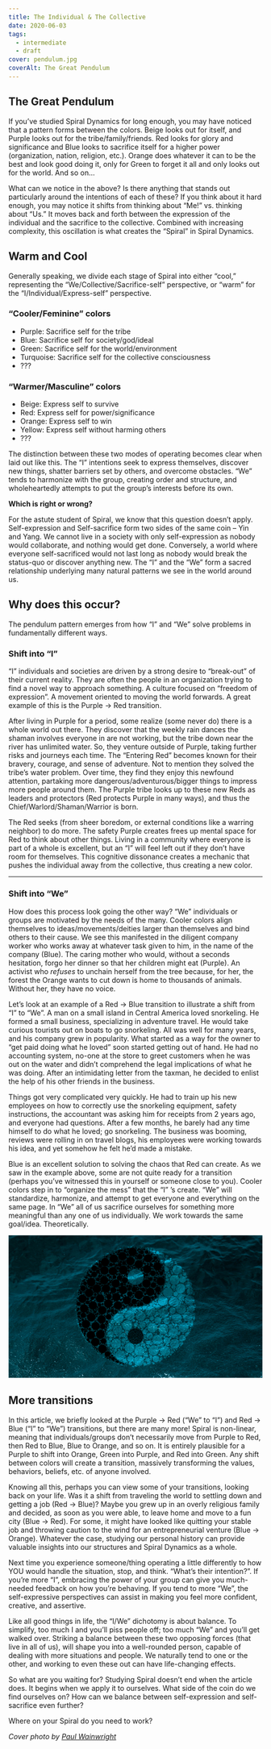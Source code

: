 ```yaml
---
title: The Individual & The Collective
date: 2020-06-03
tags:
  - intermediate
  - draft
cover: pendulum.jpg
coverAlt: The Great Pendulum
---
```


## The Great Pendulum
If you’ve studied Spiral Dynamics for long enough, you may have noticed that a pattern forms between the colors. Beige looks out for itself, and Purple looks out for the tribe/family/friends. Red looks for glory and significance and Blue looks to sacrifice itself for a higher power (organization, nation, religion, etc.). Orange does whatever it can to be the best and look good doing it, only for Green to forget it all and only looks out for the world. And so on…

What can we notice in the above? Is there anything that stands out particularly around the intentions of each of these? If you think about it hard enough, you may notice it shifts from thinking about “Me!” vs. thinking about “Us.” It moves back and forth between the expression of the individual and the sacrifice to the collective. Combined with increasing complexity, this oscillation is what creates the “Spiral” in Spiral Dynamics.

## Warm and Cool
Generally speaking, we divide each stage of Spiral into either “cool,” representing the “We/Collective/Sacrifice-self” perspective, or “warm” for the “I/Individual/Express-self” perspective.

### “Cooler/Feminine” colors
- Purple: Sacrifice self for the tribe
- Blue: Sacrifice self for society/god/ideal
- Green: Sacrifice self for the world/environment
- Turquoise: Sacrifice self for the collective consciousness
- ???

### “Warmer/Masculine” colors
- Beige: Express self to survive
- Red: Express self for power/significance
- Orange: Express self to win
- Yellow: Express self without harming others
- ???

The distinction between these two modes of operating becomes clear when laid out like this. The “I” intentions seek to express themselves, discover new things, shatter barriers set by others, and overcome obstacles. “We” tends to harmonize with the group, creating order and structure, and wholeheartedly attempts to put the group’s interests before its own.

**Which is right or wrong?**

For the astute student of Spiral, we know that this question doesn’t apply. Self-expression and Self-sacrifice form two sides of the same coin – Yin and Yang. We cannot live in a society with only self-expression as nobody would collaborate, and nothing would get done. Conversely, a world where everyone self-sacrificed would not last long as nobody would break the status-quo or discover anything new. The “I” and the “We” form a sacred relationship underlying many natural patterns we see in the world around us.

## Why does this occur?
The pendulum pattern emerges from how “I” and “We” solve problems in fundamentally different ways.

### Shift into “I”
“I” individuals and societies are driven by a strong desire to “break-out” of their current reality. They are often the people in an organization trying to find a novel way to approach something. A culture focused on “freedom of expression”. A movement oriented to moving the world forwards. A great example of this is the Purple -> Red transition.

After living in Purple for a period, some realize (some never do) there is a whole world out there. They discover that the weekly rain dances the shaman involves everyone in are not working, but the tribe down near the river has unlimited water. So, they venture outside of Purple, taking further risks and journeys each time. The “Entering Red” becomes known for their bravery, courage, and sense of adventure. Not to mention they solved the tribe’s water problem. Over time, they find they enjoy this newfound attention, partaking more dangerous/adventurous/bigger things to impress more people around them. The Purple tribe looks up to these new Reds as leaders and protectors (Red protects Purple in many ways), and thus the Chief/Warlord/Shaman/Warrior is born.

The Red seeks (from sheer boredom, or external conditions like a warring neighbor) to do more. The safety Purple creates frees up mental space for Red to think about other things. Living in a community where everyone is part of a whole is excellent, but an “I” will feel left out if they don’t have room for themselves. This cognitive dissonance creates a mechanic that pushes the individual away from the collective, thus creating a new color.

---

### Shift into “We”

How does this process look going the other way? “We” individuals or groups are motivated by the needs of the many. Cooler colors align themselves to ideas/movements/deities larger than themselves and bind others to their cause. We see this manifested in the diligent company worker who works away at whatever task given to him, in the name of the company (Blue). The caring mother who would, without a seconds hesitation, forgo her dinner so that her children might eat (Purple). An activist who *refuses* to unchain herself from the tree because, for her, the forest the Orange wants to cut down is home to thousands of animals. Without her, they have no voice.

Let’s look at an example of a Red -> Blue transition to illustrate a shift from “I” to “We”. A man on a small island in Central America loved snorkeling. He formed a small business, specializing in adventure travel. He would take curious tourists out on boats to go snorkeling. All was well for many years, and his company grew in popularity. What started as a way for the owner to “get paid doing what he loved” soon started getting out of hand. He had no accounting system, no-one at the store to greet customers when he was out on the water and didn’t comprehend the legal implications of what he was doing. After an intimidating letter from the taxman, he decided to enlist the help of his other friends in the business.

Things got very complicated very quickly. He had to train up his new employees on how to correctly use the snorkeling equipment,  safety instructions, the accountant was asking him for receipts from 2 years ago, and everyone had questions. After a few months, he barely had any time himself to do what he loved; go snorkeling. The business was booming, reviews were rolling in on travel blogs, his employees were working towards his idea, and yet somehow he felt he’d made a mistake.

Blue is an excellent solution to solving the chaos that Red can create. As we saw in the example above, some are not quite ready for a transition (perhaps you’ve witnessed this in yourself or someone close to you). Cooler colors step in to “organize the mess” that the “I”  ’s create. “We” will standardize, harmonize, and attempt to get everyone and everything on the same page. In “We” all of us sacrifice ourselves for something more meaningful than any one of us individually. We work towards the same goal/idea. Theoretically.

![Yin and Yang](yin-yang.png)

## More transitions
In this article, we briefly looked at the Purple -> Red (“We” to “I”) and Red -> Blue (“I” to “We”) transitions, but there are many more! Spiral is non-linear, meaning that individuals/groups don’t necessarily move from Purple to Red, then Red to Blue, Blue to Orange, and so on. It is entirely plausible for a Purple to shift into Orange, Green into Purple, and Red into Green. Any shift between colors will create a transition, massively transforming the values, behaviors, beliefs, etc. of anyone involved.

Knowing all this, perhaps you can view some of your transitions, looking back on your life. Was it a shift from traveling the world to settling down and getting a job (Red -> Blue)? Maybe you grew up in an overly religious family and decided, as soon as you were able, to leave home and move to a fun city (Blue -> Red). For some, it might have looked like quitting your stable job and throwing caution to the wind for an entrepreneurial venture (Blue -> Orange). Whatever the case, studying our personal history can provide valuable insights into our structures and Spiral Dynamics as a whole.

Next time you experience someone/thing operating a little differently to how YOU would handle the situation, stop, and think. “What’s their intention?”. If you’re more “I”, embracing the power of your group can give you much-needed feedback on how you’re behaving. If you tend to more “We”, the self-expressive perspectives can assist in making you feel more confident, creative, and assertive.

Like all good things in life, the “I/We” dichotomy is about balance. To simplify, too much I and you’ll piss people off; too much “We” and you’ll get walked over. Striking a balance between these two opposing forces (that live in all of us), will shape you into a well-rounded person, capable of dealing with more situations and people. We naturally tend to one or the other, and working to even these out can have life-changing effects.

So what are you waiting for? Studying Spiral doesn’t end when the article does. It begins when we apply it to ourselves. What side of the coin do we find ourselves on? How can we balance between self-expression and self-sacrifice even further?

Where on your Spiral do you need to work?


*Cover photo by [Paul Wainwright](http://www.paulwainwrightphotography.com/)*
